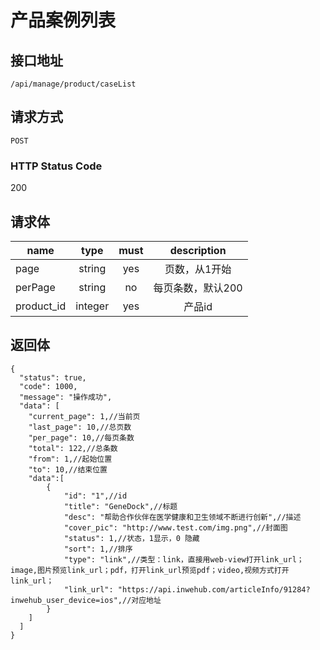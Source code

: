 # 产品案例列表

## 接口地址

`/api/manage/product/caseList`

## 请求方式

`POST`

### HTTP Status Code

200

## 请求体

| name     | type     | must     | description |
|----------|:--------:|:--------:|:--------:|
| page   | string   | yes     | 页数，从1开始 |
| perPage   | string   | no     | 每页条数，默认200 |
| product_id   | integer   | yes     | 产品id |



## 返回体

```json5
{
  "status": true,
  "code": 1000,
  "message": "操作成功",
  "data": [
    "current_page": 1,//当前页
    "last_page": 10,//总页数
    "per_page": 10,//每页条数
    "total": 122,//总条数
    "from": 1,//起始位置
    "to": 10,//结束位置
    "data":[
        {
            "id": "1",//id
            "title": "GeneDock",//标题
            "desc": "帮助合作伙伴在医学健康和卫生领域不断进行创新",//描述
            "cover_pic": "http://www.test.com/img.png",//封面图
            "status": 1,//状态，1显示，0 隐藏
            "sort": 1,//排序
            "type": "link",//类型：link，直接用web-view打开link_url；image,图片预览link_url；pdf，打开link_url预览pdf；video,视频方式打开link_url；
            "link_url": "https://api.inwehub.com/articleInfo/91284?inwehub_user_device=ios",//对应地址
        }
    ]
  ]
}
``` 
